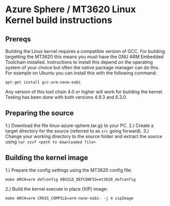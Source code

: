 Azure Sphere / MT3620 Linux Kernel build instructions
=====================================================

Prereqs
-------
Building the Linux kernel requires a compatible version of GCC.  For building targetting the MT3620 this means you must have the GNU ARM Embedded Toolchain installed.  Instructions to install this depend on the operating system of your choice but often the native package manager can do this.  For example on Ubuntu you can install this with the following command:

`apt-get install gcc-arm-none-eabi`

Any version of this tool chain 4.0 or higher will work for building the kernel.  Testing has been done with both versions 4.9.3 and 6.3.0.

Preparing the source
--------------------

1.) Download the file linux-azure-sphere.tar.gz to your PC.
2.) Create a target directory for the source (referred to as `src` going forward).
3.) Change your working directory to the source folder and extract the source using `tar xzvf <path to downloaded file>`

Building the kernel image
---------------------

1.) Prepare the config settings using the MT3620 config file:

`make ARCH=arm defconfig KBUILD_DEFCONFIG=mt3620_defconfig`

2.) Build the kernel execute in place (XIP) image:

`make ARCH=arm CROSS_COMPILE=arm-none-eabi- -j 4 xipImage`
